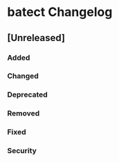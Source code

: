 <!-- Keep a Changelog guide -> https://keepachangelog.com -->

# batect Changelog


## [Unreleased]
### Added

### Changed

### Deprecated

### Removed

### Fixed

### Security
